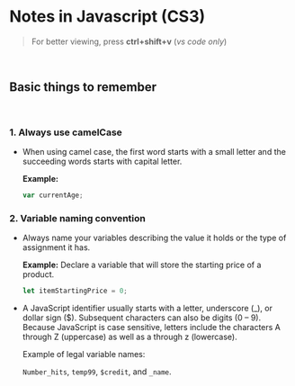 # Notes in Javascript (CS3)


>For better viewing, press **ctrl+shift+v** (*vs code only*)


<br>

## Basic things to remember
<br>


### 1. Always use camelCase

+ When using camel case, the first word starts with a small letter and the succeeding words starts with capital letter.
            
    **Example:**  

    ```js
    var currentAge;
    ```


### 2. Variable naming convention

+  Always name your variables describing the value it holds or the type of assignment it has.
        
    **Example:** Declare a variable that will store the starting price of a product.

    ```js
    let itemStartingPrice = 0;
    ```

+  A JavaScript identifier usually starts with a letter, underscore (_), or dollar sign ($). Subsequent characters can also be digits (0 – 9). Because JavaScript is case sensitive, letters include the characters A through Z (uppercase) as well as a through z (lowercase).

    Example of legal variable names:

    `Number_hits`, `temp99`, `$credit`, and `_name`.







